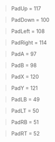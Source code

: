 > PadUp = 117

> PadDown = 100

> PadLeft = 108

> PadRight = 114

> PadA = 97

> PadB = 98

> PadX = 120

> PadY = 121

> PadLB = 49

> PadLT = 50

> PadRB = 51

> PadRT = 52